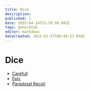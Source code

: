 ```yaml
---
title: Dice
description:
published: 1
date: 2025-04-14T21:29:58.893Z
tags: generated
editor: markdown
dateCreated: 2022-01-27T08:44:37.050Z
---
```


# Dice
- [Carefull](/structure/mechanic/dice/carefull.md)
- [Epic](/structure/mechanic/dice/epic.md)
- [Paradoxal Recoil](/structure/mechanic/dice/paradoxal-recoil.md)
